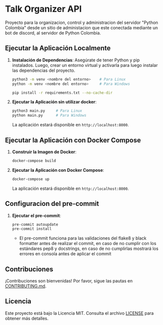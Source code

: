 # Talk Organizer API
Proyecto para la organizacion, control y administracion del servidor "Python Colombia" desde un sitio de administacion que este conectada
mediante un bot de discord, al servidor de Python Colombia.

## Ejecutar la Aplicación Localmente

1. **Instalación de Dependencias**: Asegúrate de tener Python y pip instalados. Luego, crear un entorno virtual y activarla para luego instalar las dependencias del proyecto.
    ```bash
    python3 -m venv <nombre del entorno>    # Para Linux
    python -m venv <nombre del entorno>     # Para Windows

    pip install -r requirements.txt --no-cache-dir
    ```

2. **Ejecutar la Aplicación sin utilizar docker**:
    ```bash
    python3 main.py     # Para Linux
    python main.py      # Para Windows
    ```

    La aplicación estará disponible en `http://localhost:8000`.

## Ejecutar la Aplicación con Docker Compose

1. **Construir la Imagen de Docker**:
    ```bash
    docker-compose build
    ```

2. **Ejecutar la Aplicación con Docker Compose**:
    ```bash
    docker-compose up
    ```

    La aplicación estará disponible en `http://localhost:8000`.

## Configuracion del pre-commit
1. **Ejecutar el pre-commit**:
    ```bash
    pre-commit autoupdate
    pre-commit install
    ```
    - El pre-commit funciona para las validaciones del flake8 y black formatter antes de realizar el commit, en caso de no cumplir con los
    estándares pep8 y docstrings, en caso de no cumplirlas mostrará los errores en consola antes de aplicar el commit

## Contribuciones

¡Contribuciones son bienvenidas! Por favor, sigue las pautas en [CONTRIBUTING.md].

## Licencia

Este proyecto está bajo la Licencia MIT. Consulta el archivo [LICENSE] para obtener más detalles.

[CONTRIBUTING.md]: CONTRIBUTING.md
[LICENSE]: LICENSE
